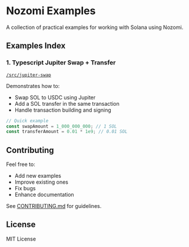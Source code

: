 # Nozomi Examples

A collection of practical examples for working with Solana using Nozomi.

## Examples Index

### 1. Typescript Jupiter Swap + Transfer
[`/src/jupiter-swap`](./src/jupiter-swap)

Demonstrates how to:
- Swap SOL to USDC using Jupiter
- Add a SOL transfer in the same transaction
- Handle transaction building and signing

```typescript
// Quick example
const swapAmount = 1_000_000_000; // 1 SOL
const transferAmount = 0.01 * 1e9; // 0.01 SOL
```

## Contributing

Feel free to:
- Add new examples
- Improve existing ones
- Fix bugs
- Enhance documentation

See [CONTRIBUTING.md](./CONTRIBUTING.md) for guidelines.

## License

MIT License